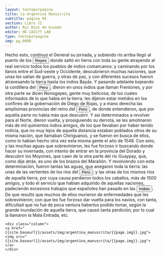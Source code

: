 ```yaml
---
layout: textoporpagina
title: La Argentina Manuscrita
subtitle: página 94
section: Libro II
author: Rui Díaz de Guzmán
editor: HD CAICYT LAB
type: textoporpagina
img: pg_0098
---
```


<div class="row">
    <div class="column">
Hecho esto, continuó el General su jornada, y subiendo río arriba llegó al puerto de los <button class="balloon" data-balloon-pos="up" data-balloon-length="large" data-balloon="Este fue un puerto establecido Paraguay arriba en plena laguna de los Xarayes (Gran Pantanal) sobre la entrada del río Cuiabá.">Reyes</button> donde saltó en tierra con toda su gente atrayendo al real servicio todos los pueblos de indios comarcanos: y caminando por los llanos entre el Sud-oeste y Occidente, descubrieron muchas naciones, que unas les salían de guerra, y otras de paz, y con diferentes sucesos fueron atravesando la tierra hasta los indios <persName xml:id="recogito-3adc6c7b-c402-455d-bcd3-1902b08e496f" ana="tribe">Bayás</persName>. Y pasando adelante bojeando la cordillera del <a href="https://recogito.pelagios.org/document/wzqxhk0h3vpikm/part/1/edit#5b99018e-ee8a-4e47-9886-1a40d18cf485" target="_blank"><button class="balloon" data-balloon-pos="up" data-balloon-length="large" data-balloon="Entendido como virreinato del Perú.">Perú</button></a>, dieron en unos indios que llaman <persName xml:id="recogito-7252f946-e3fa-478d-a4b2-8e3c71a149e7" ana="tribe">Frentones</persName>, y por otra parte se dicen <persName xml:id="recogito-c721c6ab-4020-404f-b50f-cc8a379772da" ana="tribe">Nonogayes</persName>, gente muy belicosa; de los cuales informados de lo que había en la tierra, les dijeron estar metidos en los confines de la gobernación de Diego de Rojas, y a mano derecha las amplísimas provincias del reino del <a href="https://recogito.pelagios.org/document/wzqxhk0h3vpikm/part/1/edit#32cbde1e-f231-4a08-aea0-89374e0f4320" target="_blank"><button class="balloon" data-balloon-pos="up" data-balloon-length="large" data-balloon="Entendido como virreinato del Perú.">Perú</button></a>, de donde entendieron, que por aquella parte no había más que descubrir. Y así determinados a revolver para el Norte, dieron vuelta, y prosiguiendo su derrota, se les amotinaron más de mil quinientos indios amigos, de los que llevaban por haber tenido noticia, que no muy lejos de aquella distancia estaban poblados otros de su misma nación, que llamaban <persName xml:id="recogito-33fb74ff-d804-43e7-970f-dacb31ddd5ff" ana="tribe">Chiriguanos</persName>, y se fueron en busca de ellos, como lo habían hecho otra vez esta misma gente el año de 1548. Con esto, y las muchas aguas que sobrevinieron, les fue forzoso ir buscando donde hacer su invernada, con intento de entrar en la provincia del Dorado y descubrir los Moyones, que caen de la otra parte del río Guaypay, que, como dije atrás, es uno de los brazos del Marañón. Y revolviendo con esta determinación, fueron tantas las aguas, que anegaron toda la tierra: las unas de las vertientes de los ríos del <a href="https://recogito.pelagios.org/document/wzqxhk0h3vpikm/part/1/edit#4133231d-9749-40bc-a942-8ca9efa03e4b" target="_blank"><button class="balloon" data-balloon-pos="up" data-balloon-length="large" data-balloon="Entendido como virreinato del Perú.">Perú</button></a>; y las otras de los mismos ríos de aquella tierra, por cuya causa perdieron todos los caballos, más de 1500 amigos, y todo el servicio que habían adquirido de aquellas naciones, padeciendo excesivos trabajos que españoles han pasado en las <button class="balloon" data-balloon-pos="up" data-balloon-length="large" data-balloon="Las Indias Occidentales, una forma muy extendida de denominar a América en todo el período colonial.">Indias</button>. De que resultó que muchos de ellos murieron de enfermedades que les sobrevinieron; con que les fue forzoso dar vuelta para los navíos, con tanta, dificultad que no fue de poca ventura haberlos podido tomar, según la grande inundación de aquella tierra, que causó tanta perdición; por lo cual la llamaron la Mala Entrada, etc.    </div>

    <div class="column">
    <a href="{{site.baseurl}}/assets/img/argentina_manuscrita/{{page.img}}.jpg"><img src="{{site.baseurl}}/assets/img/argentina_manuscrita/{{page.img}}.jpg"></a>
    </div>
</div>